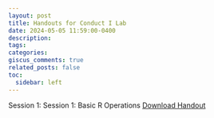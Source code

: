 ```yaml
---
layout: post
title: Handouts for Conduct I Lab
date: 2024-05-05 11:59:00-0400
description:
tags:
categories:
giscus_comments: true
related_posts: false
toc:
  sidebar: left
---
```



Session 1: Session 1: Basic R Operations  <a href="/assets/pdf/conduct_1_lab/Session 1 Handout.pdf">Download Handout</a>
